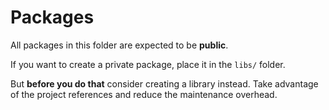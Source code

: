 # Packages

All packages in this folder are expected to be **public**.

If you want to create a private package, place it in the `libs/` folder.

But **before you do that** consider creating a library instead.
Take advantage of the project references and reduce the maintenance overhead.